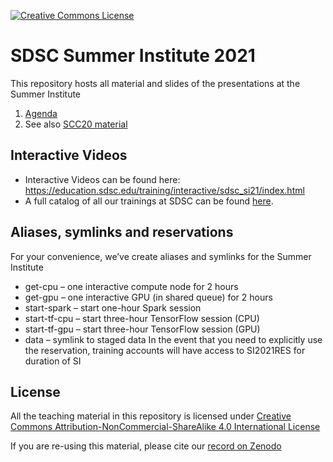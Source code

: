 <a rel="license" href="http://creativecommons.org/licenses/by-nc-sa/4.0/"><img alt="Creative Commons License" style="border-width:0" src="https://i.creativecommons.org/l/by-nc-sa/4.0/80x15.png" /></a>

# SDSC Summer Institute 2021

This repository hosts all material and slides of the presentations at the Summer Institute

1. [Agenda](https://na.eventscloud.com/website/21339/agenda/)
3. See also [SCC20 material](https://github.com/sdsc/sdsc-summer-institute-2020)

## Interactive Videos
* Interactive Videos can be found here: https://education.sdsc.edu/training/interactive/sdsc_si21/index.html
* A full catalog of all our trainings at SDSC can be found [here](https://www.sdsc.edu/education_and_training/training_hpc.html).

## Aliases, symlinks and reservations
For your convenience, we’ve create aliases and symlinks for the Summer Institute
* get-cpu – one interactive compute node for 2 hours
* get-gpu – one interactive GPU (in shared queue) for 2 hours
* start-spark – start one-hour Spark session
* start-tf-cpu – start three-hour TensorFlow session (CPU)
* start-tf-gpu – start three-hour TensorFlow session (GPU)
* data – symlink to staged data
In the event that you need to explicitly use the reservation, training accounts will have access to SI2021RES for duration of SI

## License

All the teaching material in this repository is licensed under [Creative Commons Attribution-NonCommercial-ShareAlike 4.0 International License](https://creativecommons.org/licenses/by-nc-sa/4.0/)

If you are re-using this material, please cite our [record on Zenodo](TODO)
